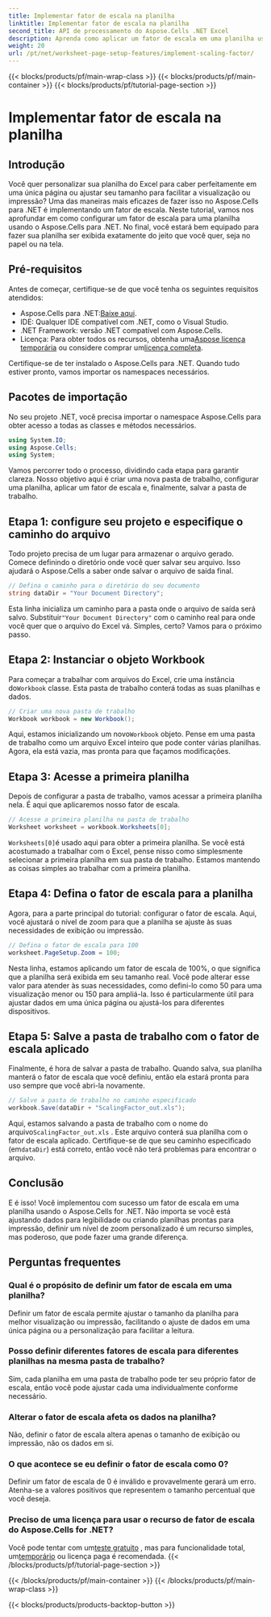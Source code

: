 ```yaml
---
title: Implementar fator de escala na planilha
linktitle: Implementar fator de escala na planilha
second_title: API de processamento do Aspose.Cells .NET Excel
description: Aprenda como aplicar um fator de escala em uma planilha usando Aspose.Cells para .NET com um tutorial passo a passo, exemplos e FAQs. Perfeito para escala perfeita.
weight: 20
url: /pt/net/worksheet-page-setup-features/implement-scaling-factor/
---
```


{{< blocks/products/pf/main-wrap-class >}}
{{< blocks/products/pf/main-container >}}
{{< blocks/products/pf/tutorial-page-section >}}

# Implementar fator de escala na planilha

## Introdução

Você quer personalizar sua planilha do Excel para caber perfeitamente em uma única página ou ajustar seu tamanho para facilitar a visualização ou impressão? Uma das maneiras mais eficazes de fazer isso no Aspose.Cells para .NET é implementando um fator de escala. Neste tutorial, vamos nos aprofundar em como configurar um fator de escala para uma planilha usando o Aspose.Cells para .NET. No final, você estará bem equipado para fazer sua planilha ser exibida exatamente do jeito que você quer, seja no papel ou na tela.

## Pré-requisitos

Antes de começar, certifique-se de que você tenha os seguintes requisitos atendidos:

-  Aspose.Cells para .NET:[Baixe aqui](https://releases.aspose.com/cells/net/).
- IDE: Qualquer IDE compatível com .NET, como o Visual Studio.
- .NET Framework: versão .NET compatível com Aspose.Cells.
-  Licença: Para obter todos os recursos, obtenha uma[Aspose licença temporária](https://purchase.aspose.com/temporary-license/) ou considere comprar um[licença completa](https://purchase.aspose.com/buy).

Certifique-se de ter instalado o Aspose.Cells para .NET. Quando tudo estiver pronto, vamos importar os namespaces necessários.


## Pacotes de importação

No seu projeto .NET, você precisa importar o namespace Aspose.Cells para obter acesso a todas as classes e métodos necessários.

```csharp
using System.IO;
using Aspose.Cells;
using System;
```

Vamos percorrer todo o processo, dividindo cada etapa para garantir clareza. Nosso objetivo aqui é criar uma nova pasta de trabalho, configurar uma planilha, aplicar um fator de escala e, finalmente, salvar a pasta de trabalho. 

## Etapa 1: configure seu projeto e especifique o caminho do arquivo

Todo projeto precisa de um lugar para armazenar o arquivo gerado. Comece definindo o diretório onde você quer salvar seu arquivo. Isso ajudará o Aspose.Cells a saber onde salvar o arquivo de saída final.

```csharp
// Defina o caminho para o diretório do seu documento
string dataDir = "Your Document Directory";
```


 Esta linha inicializa um caminho para a pasta onde o arquivo de saída será salvo. Substituir`"Your Document Directory"` com o caminho real para onde você quer que o arquivo do Excel vá. Simples, certo? Vamos para o próximo passo.


## Etapa 2: Instanciar o objeto Workbook

 Para começar a trabalhar com arquivos do Excel, crie uma instância do`Workbook` classe. Esta pasta de trabalho conterá todas as suas planilhas e dados.

```csharp
// Criar uma nova pasta de trabalho
Workbook workbook = new Workbook();
```


 Aqui, estamos inicializando um novo`Workbook` objeto. Pense em uma pasta de trabalho como um arquivo Excel inteiro que pode conter várias planilhas. Agora, ela está vazia, mas pronta para que façamos modificações.


## Etapa 3: Acesse a primeira planilha

Depois de configurar a pasta de trabalho, vamos acessar a primeira planilha nela. É aqui que aplicaremos nosso fator de escala.

```csharp
// Acesse a primeira planilha na pasta de trabalho
Worksheet worksheet = workbook.Worksheets[0];
```


`Worksheets[0]`é usado aqui para obter a primeira planilha. Se você está acostumado a trabalhar com o Excel, pense nisso como simplesmente selecionar a primeira planilha em sua pasta de trabalho. Estamos mantendo as coisas simples ao trabalhar com a primeira planilha.


## Etapa 4: Defina o fator de escala para a planilha

Agora, para a parte principal do tutorial: configurar o fator de escala. Aqui, você ajustará o nível de zoom para que a planilha se ajuste às suas necessidades de exibição ou impressão.

```csharp
// Defina o fator de escala para 100
worksheet.PageSetup.Zoom = 100;
```


Nesta linha, estamos aplicando um fator de escala de 100%, o que significa que a planilha será exibida em seu tamanho real. Você pode alterar esse valor para atender às suas necessidades, como defini-lo como 50 para uma visualização menor ou 150 para ampliá-la. Isso é particularmente útil para ajustar dados em uma única página ou ajustá-los para diferentes dispositivos.


## Etapa 5: Salve a pasta de trabalho com o fator de escala aplicado

Finalmente, é hora de salvar a pasta de trabalho. Quando salva, sua planilha manterá o fator de escala que você definiu, então ela estará pronta para uso sempre que você abri-la novamente.

```csharp
// Salve a pasta de trabalho no caminho especificado
workbook.Save(dataDir + "ScalingFactor_out.xls");
```


 Aqui, estamos salvando a pasta de trabalho com o nome do arquivo`ScalingFactor_out.xls` . Este arquivo conterá sua planilha com o fator de escala aplicado. Certifique-se de que seu caminho especificado (em`dataDir`) está correto, então você não terá problemas para encontrar o arquivo.


## Conclusão

E é isso! Você implementou com sucesso um fator de escala em uma planilha usando o Aspose.Cells for .NET. Não importa se você está ajustando dados para legibilidade ou criando planilhas prontas para impressão, definir um nível de zoom personalizado é um recurso simples, mas poderoso, que pode fazer uma grande diferença.

## Perguntas frequentes

### Qual é o propósito de definir um fator de escala em uma planilha?  
Definir um fator de escala permite ajustar o tamanho da planilha para melhor visualização ou impressão, facilitando o ajuste de dados em uma única página ou a personalização para facilitar a leitura.

### Posso definir diferentes fatores de escala para diferentes planilhas na mesma pasta de trabalho?  
Sim, cada planilha em uma pasta de trabalho pode ter seu próprio fator de escala, então você pode ajustar cada uma individualmente conforme necessário.

### Alterar o fator de escala afeta os dados na planilha?  
Não, definir o fator de escala altera apenas o tamanho de exibição ou impressão, não os dados em si.

### O que acontece se eu definir o fator de escala como 0?  
Definir um fator de escala de 0 é inválido e provavelmente gerará um erro. Atenha-se a valores positivos que representem o tamanho percentual que você deseja.

### Preciso de uma licença para usar o recurso de fator de escala do Aspose.Cells for .NET?  
 Você pode tentar com um[teste gratuito](https://releases.aspose.com/) , mas para funcionalidade total, um[temporário](https://purchase.aspose.com/temporary-license/) ou licença paga é recomendada.
{{< /blocks/products/pf/tutorial-page-section >}}

{{< /blocks/products/pf/main-container >}}
{{< /blocks/products/pf/main-wrap-class >}}

{{< blocks/products/products-backtop-button >}}
